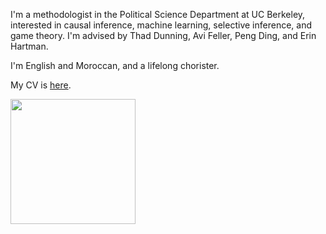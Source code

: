 

I'm a methodologist in the Political Science Department at UC Berkeley, interested in causal inference, machine learning, selective inference, and game theory. I'm advised by Thad Dunning, Avi Feller, Peng Ding, and Erin Hartman. 

I'm English and Moroccan, and a lifelong chorister. 

My CV is [here](files/Adam_Bouyamourn_Curriculum_Vitae-1.pdf).


<img src="Screenshot 2023-03-31 at 10-56-36 kupdf.net_rejoice-in-the-lamb-1.pdf.png" alt="" width="200" height="200" id="hp"/>
